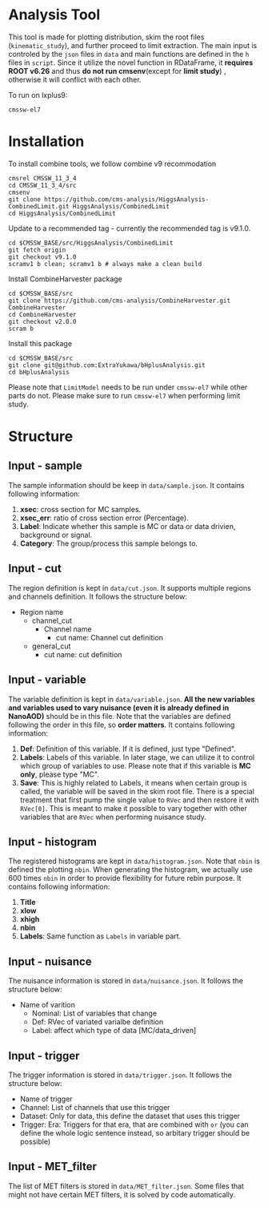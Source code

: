# Analysis Tool
This tool is made for plotting distribution, skim the root files (`kinematic_study`), and further proceed to limit extraction. The main input is controled by the `json` files in `data` and main functions are defined in the `h` files in `script`. Since it utilize the novel function in RDataFrame, it **requires ROOT v6.26** and thus **do not run cmsenv**(except for **limit study**) , otherwise it will conflict with each other.

To run on lxplus9:
```
cmssw-el7
```
# Installation
To install combine tools, we follow combine v9 recommodation
```
cmsrel CMSSW_11_3_4
cd CMSSW_11_3_4/src
cmsenv
git clone https://github.com/cms-analysis/HiggsAnalysis-CombinedLimit.git HiggsAnalysis/CombinedLimit
cd HiggsAnalysis/CombinedLimit
```
Update to a recommended tag - currently the recommended tag is v9.1.0.
```
cd $CMSSW_BASE/src/HiggsAnalysis/CombinedLimit
git fetch origin
git checkout v9.1.0
scramv1 b clean; scramv1 b # always make a clean build
```
Install CombineHarvester package
```
cd $CMSSW_BASE/src
git clone https://github.com/cms-analysis/CombineHarvester.git CombineHarvester
cd CombineHarvester
git checkout v2.0.0
scram b
```
Install this package
```
cd $CMSSW_BASE/src
git clone git@github.com:ExtraYukawa/bHplusAnalysis.git
cd bHplusAnalysis
```
Please note that `LimitModel` needs to be run under `cmssw-el7` while other parts do not. Please make sure to run `cmssw-el7` when performing limit study.
# Structure
## Input - sample
The sample information should be keep in `data/sample.json`. It contains following information:
1. **xsec**:  cross section for MC samples.
2. **xsec_err**: ratio of cross section error (Percentage).
3. **Label**: Indicate whether this sample is MC or data or data drivien, background or signal.
4. **Category**: The group/process this sample belongs to.
## Input - cut
The region definition is kept in `data/cut.json`. It supports multiple regions and channels definition. It follows the structure below:
- Region name
  - channel\_cut
    - Channel name
      - cut name: Channel cut definition
  - general\_cut
    - cut name: cut definition
## Input - variable
The variable definition is kept in `data/variable.json`. **All the new variables and variables used to vary nuisance (even it is already defined in NanoAOD)** should be in this file. Note that the variables are defined following the order in this file, so **order matters**. It contains following information:
1. **Def**: Definition of this variable. If it is defined, just type "Defined".
2. **Labels**: Labels of this variable. In later stage, we can utilize it to control which group of variables to use. Please note that if this variable is **MC only**, please type "MC".
3. **Save**: This is highly related to Labels, it means when certain group is called, the variable will be saved in the skim root file.
There is a special treatment that first pump the single value to `RVec` and then restore it with `RVec[0]`. This is meant to make it possible to vary together with other variables that are `RVec` when performing nuisance study.
## Input - histogram
The registered histograms are kept in `data/histogram.json`. Note that `nbin` is defined the plotting `nbin`. When generating the histogram, we actually use 600 times `nbin` in order to provide flexibility for future rebin purpose. It contains following information:
1. **Title**
2. **xlow**
3. **xhigh**
4. **nbin**
5. **Labels**: Same function as `Labels` in variable part.
## Input - nuisance
The nuisance information is stored in `data/nuisance.json`. It follows the structure below:
- Name of varition
  - Nominal: List of variables that change
  - Def: RVec of variated varialbe definition 
  - Label: affect which type of data [MC/data\_driven]
## Input - trigger
The trigger information is stored in `data/trigger.json`. It follows the structure below:
- Name of trigger
 - Channel: List of channels that use this trigger
 - Dataset: Only for data, this define the dataset that uses this trigger
 - Trigger: Era: Triggers for that era, that are combined with `or` (you can define the whole logic sentence instead, so arbitary trigger should be possible)
## Input - MET_filter
The list of MET filters is stored in `data/MET_filter.json`. Some files that might not have certain MET filters, it is solved by code automatically.

